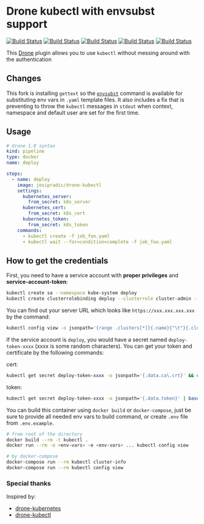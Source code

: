 # Drone kubectl with envsubst support
[![Build Status](https://img.shields.io/docker/stars/josipradic/drone-kubectl)](https://hub.docker.com/r/josipradic/drone-kubectl) [![Build Status](https://img.shields.io/docker/pulls/josipradic/drone-kubectl)](https://hub.docker.com/r/josipradic/drone-kubectl) [![Build Status](https://img.shields.io/docker/automated/josipradic/drone-kubectl)](https://hub.docker.com/r/josipradic/drone-kubectl) [![Build Status](https://img.shields.io/docker/build/josipradic/drone-kubectl)](https://hub.docker.com/r/josipradic/drone-kubectl) [![Build Status](https://img.shields.io/github/v/tag/josipradic/drone-kubectl)](https://github.com/josipradic/drone-kubectl/releases/tag/1.0.1)

This [Drone](https://drone.io/) plugin allows you to use `kubectl` without messing around with the authentication

## Changes

This fork is installing `gettext` so the [`envsubst`](https://linux.die.net/man/1/envsubst) command is available for substituting env vars in `.yaml` template files. It also includes a fix that is preventing to throw the `kubectl` messages in `stdout` when context, namespace and default user are set for the first time.

## Usage

```yaml
# drone 1.0 syntax
kind: pipeline
type: docker
name: deploy

steps:
  - name: deploy
    image: josipradic/drone-kubectl
    settings:
      kubernetes_server:
        from_secret: k8s_server
      kubernetes_cert:
        from_secret: k8s_cert
      kubernetes_token:
        from_secret: k8s_token
    commands:
      - kubectl create -f job_foo.yaml
      - kubectl wait --for=condition=complete -f job_foo.yaml

```

## How to get the credentials

First, you need to have a service account with **proper privileges** and **service-account-token**:
```bash
kubectl create sa --namespace kube-system deploy
kubectl create clusterrolebinding deploy --clusterrole cluster-admin --serviceaccount=kube-system:deploy
```

You can find out your server URL which looks like `https://xxx.xxx.xxx.xxx` by the command:
```bash
kubectl config view -o jsonpath='{range .clusters[*]}{.name}{"\t"}{.cluster.server}{"\n"}{end}'
```

If the service account is `deploy`, you would have a secret named `deploy-token-xxxx` (xxxx is some random characters).
You can get your token and certificate by the following commands:

cert:
```bash
kubectl get secret deploy-token-xxxx -o jsonpath='{.data.ca\.crt}' && echo
```
token:
```bash
kubectl get secret deploy-token-xxxx -o jsonpath='{.data.token}' | base64 --decode && echo
```

You can build this container using `docker build` or `docker-compose`, just be sure to provide all needed env vars to build command, or create `.env` file from `.env.example`.

```bash
# from root of the directory
docker build --rm -t kubectl .
docker run --rm -e <env-vars> -e <env-vars> ... kubectl config view

# by docker-compose
docker-compose run --rm kubectl cluster-info
docker-compose run --rm kubectl config view
```

### Special thanks

Inspired by:
- [drone-kubernetes](https://github.com/honestbee/drone-kubernetes)
- [drone-kubectl](https://github.com/sinlead/drone-kubectl)
